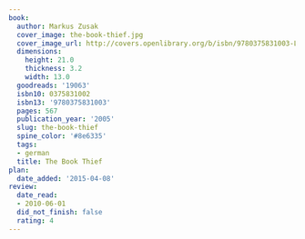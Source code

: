 ```yaml
---
book:
  author: Markus Zusak
  cover_image: the-book-thief.jpg
  cover_image_url: http://covers.openlibrary.org/b/isbn/9780375831003-L.jpg
  dimensions:
    height: 21.0
    thickness: 3.2
    width: 13.0
  goodreads: '19063'
  isbn10: 0375831002
  isbn13: '9780375831003'
  pages: 567
  publication_year: '2005'
  slug: the-book-thief
  spine_color: '#8e6335'
  tags:
  - german
  title: The Book Thief
plan:
  date_added: '2015-04-08'
review:
  date_read:
  - 2010-06-01
  did_not_finish: false
  rating: 4
---
```

